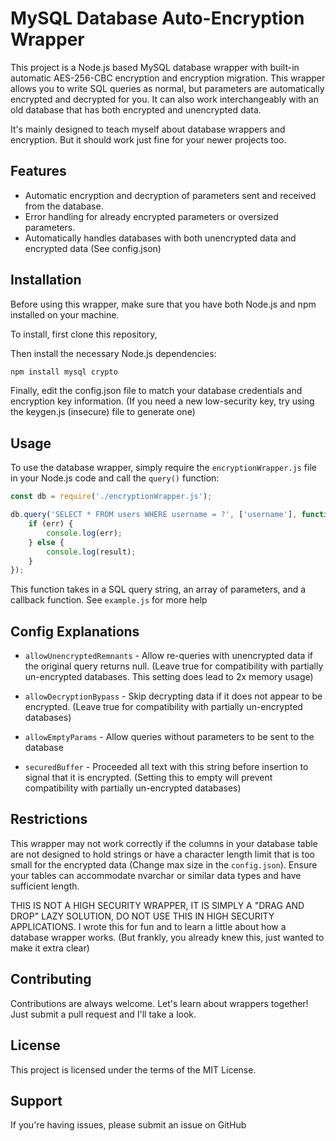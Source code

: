 # MySQL Database Auto-Encryption Wrapper

This project is a Node.js based MySQL database wrapper with built-in automatic AES-256-CBC encryption and encryption migration.
This wrapper allows you to write SQL queries as normal, but parameters are automatically encrypted and decrypted for you.
It can also work interchangeably with an old database that has both encrypted and unencrypted data.

It's mainly designed to teach myself about database wrappers and encryption. But it should work just fine for your newer projects too.

## Features

- Automatic encryption and decryption of parameters sent and received from the database.
- Error handling for already encrypted parameters or oversized parameters.
- Automatically handles databases with both unencrypted data and encrypted data (See config.json)

## Installation

Before using this wrapper, make sure that you have both Node.js and npm installed on your machine.

To install, first clone this repository,

Then install the necessary Node.js dependencies:

```javascript
npm install mysql crypto
```

Finally, edit the config.json file to match your database credentials and encryption key information.
(If you need a new low-security key, try using the keygen.js (insecure) file to generate one)

## Usage

To use the database wrapper, simply require the `encryptionWrapper.js` file in your Node.js code and call the `query()` function:

```javascript
const db = require('./encryptionWrapper.js');

db.query('SELECT * FROM users WHERE username = ?', ['username'], function(err, result) {
    if (err) {
        console.log(err);
    } else {
        console.log(result);
    }
});
```

This function takes in a SQL query string, an array of parameters, and a callback function.
See `example.js` for more help 

## Config Explanations

- `allowUnencryptedRemnants` - Allow re-queries with unencrypted data if the original query returns null. (Leave true for compatibility with partially un-encrypted databases. This setting does lead to 2x memory usage)

- `allowDecryptionBypass` - Skip decrypting data if it does not appear to be encrypted. (Leave true for compatibility with partially un-encrypted databases)

- `allowEmptyParams` - Allow queries without parameters to be sent to the database

- `securedBuffer` - Proceeded all text with this string before insertion to signal that it is encrypted. (Setting this to empty will prevent compatibility with partially un-encrypted databases)


## Restrictions

This wrapper may not work correctly if the columns in your database table are not designed to hold strings or have a character length limit that is too small for the encrypted data (Change max size in the `config.json`). Ensure your tables can accommodate nvarchar or similar data types and have sufficient length.

THIS IS NOT A HIGH SECURITY WRAPPER, IT IS SIMPLY A "DRAG AND DROP" LAZY SOLUTION, DO NOT USE THIS IN HIGH SECURITY APPLICATIONS.
I wrote this for fun and to learn a little about how a database wrapper works.
(But frankly, you already knew this, just wanted to make it extra clear)

## Contributing

Contributions are always welcome. Let's learn about wrappers together!
Just submit a pull request and I'll take a look.

## License

This project is licensed under the terms of the MIT License.

## Support

If you're having issues, please submit an issue on GitHub
